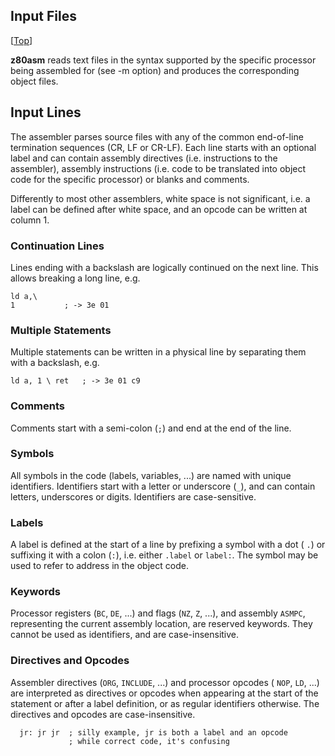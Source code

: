 ## Input Files
[[Top](Tool---z80asm)]

**z80asm** reads text files in the syntax supported by the specific processor 
being assembled for (see -m option) and produces the corresponding object files.

## Input Lines

The assembler parses source files with any of the common end-of-line 
termination sequences (CR, LF or CR-LF). Each line starts with an optional 
label and can contain assembly directives (i.e. instructions to the assembler),
assembly instructions (i.e. code to be translated into object code for the 
specific processor) or blanks and comments.

Differently to most other assemblers, white space is not significant, i.e. a 
label can be defined after white space, and an opcode can be written at column 
1.

### Continuation Lines

Lines ending with a backslash are logically continued on the next line. 
This allows breaking a long line, e.g.

    ld a,\
    1           ; -> 3e 01

### Multiple Statements

Multiple statements can be written in a physical line by separating
them with a backslash, e.g.

    ld a, 1 \ ret   ; -> 3e 01 c9

### Comments

Comments start with a semi-colon (```;```) and end at the end of the line.

### Symbols

All symbols in the code (labels, variables, ...) are named with unique 
identifiers. Identifiers start with a letter or underscore (```_```), and can 
contain letters, underscores or digits. Identifiers are case-sensitive.

### Labels

A label is defined at the start of a line by prefixing a symbol with a dot (
```.```) or suffixing it with a colon (```:```), i.e. either ```.label``` or 
```label:```. The symbol may be used to refer to address in the object code.

### Keywords

Processor registers (```BC```, ```DE```, ...) and flags (```NZ```, ```Z```, 
...), and assembly ```ASMPC```, representing the current assembly location, are
reserved keywords. They cannot be used as identifiers, and are 
case-insensitive.

### Directives and Opcodes

Assembler directives (```ORG```, ```INCLUDE```, ...) and processor opcodes (
```NOP```, ```LD```, ...) are interpreted as directives or opcodes when 
appearing at the start of the statement or after a label definition, or as 
regular identifiers otherwise. The directives and opcodes are case-insensitive.

```
  jr: jr jr  ; silly example, jr is both a label and an opcode
             ; while correct code, it's confusing
```
